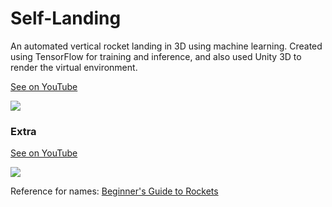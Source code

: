 # Self-Landing
An automated vertical rocket landing in 3D using machine learning. Created using TensorFlow for training and inference, and also used Unity 3D to render the virtual environment.

[See on YouTube](https://www.youtube.com/watch?v=LaAoCKmpaEM)

![](5%20-%20pouco%20em%20ambiente%203D.gif)

### Extra

[See on YouTube](https://www.youtube.com/watch?v=TbmpbfmMKUU)

![](Extra.gif)

Reference for names: [Beginner's Guide to Rockets](https://www.grc.nasa.gov/www/k-12/rocket/guided.htm)
